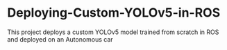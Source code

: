 # Deploying-Custom-YOLOv5-in-ROS
This project deploys a custom YOLOv5 model trained from scratch in ROS and deployed on an Autonomous car

